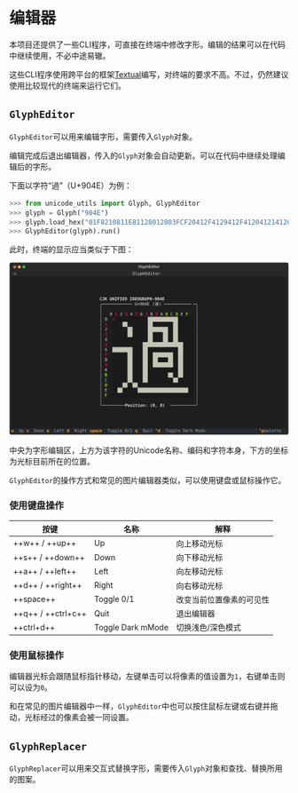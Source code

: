 # 编辑器

本项目还提供了一些CLI程序，可直接在终端中修改字形。编辑的结果可以在代码中继续使用，不必中途易辙。

这些CLI程序使用跨平台的框架[Textual](https://textual.textualize.io/)编写，对终端的要求不高。不过，仍然建议使用比较现代的终端来运行它们。

## `GlyphEditor`

`GlyphEditor`可以用来编辑字形，需要传入`Glyph`对象。

编辑完成后退出编辑器，传入的`Glyph`对象会自动更新。可以在代码中继续处理编辑后的字形。

下面以字符“過”（U+904E）为例：

``` python
>>> from unicode_utils import Glyph, GlyphEditor
>>> glyph = Glyph("904E")
>>> glyph.load_hex("01F8210811E81128012803FCF20412F4129412F4120412141208280047FE0000")
>>> GlyphEditor(glyph).run()
```

此时，终端的显示应当类似于下图：

![GlyphEditor](image/GlyphEditor_1.svg)

中央为字形编辑区，上方为该字符的Unicode名称、编码和字符本身，下方的坐标为光标目前所在的位置。

`GlyphEditor`的操作方式和常见的图片编辑器类似，可以使用键盘或鼠标操作它。

### 使用键盘操作

|        按键        |       名称        |           解释           |
| ------------------ | ----------------- | ------------------------ |
| ++w++ / ++up++     | Up                | 向上移动光标             |
| ++s++ / ++down++   | Down              | 向下移动光标             |
| ++a++ / ++left++   | Left              | 向左移动光标             |
| ++d++ / ++right++  | Right             | 向右移动光标             |
| ++space++          | Toggle 0/1        | 改变当前位置像素的可见性 |
| ++q++ / ++ctrl+c++ | Quit              | 退出编辑器               |
| ++ctrl+d++         | Toggle Dark mMode | 切换浅色/深色模式        |

### 使用鼠标操作

编辑器光标会跟随鼠标指针移动，左键单击可以将像素的值设置为`1`，右键单击则可以设为`0`。

和在常见的图片编辑器中一样，`GlyphEditor`中也可以按住鼠标左键或右键并拖动，光标经过的像素会被一同设置。

## `GlyphReplacer`

`GlyphReplacer`可以用来交互式替换字形，需要传入`Glyph`对象和查找、替换所用的图案。

